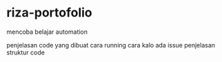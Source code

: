 # riza-portofolio
mencoba belajar automation

penjelasan code yang dibuat
cara running
cara kalo ada issue
penjelasan struktur code
